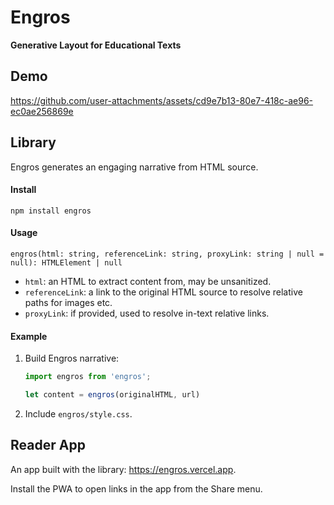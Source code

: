 # Engros

**Generative Layout for Educational Texts**

## Demo

https://github.com/user-attachments/assets/cd9e7b13-80e7-418c-ae96-ec0ae256869e

## Library

Engros generates an engaging narrative from HTML source.

#### Install

```shell
npm install engros
```

#### Usage

`engros(html: string, referenceLink: string, proxyLink: string | null = null): HTMLElement | null `

- `html`: an HTML to extract content from, may be unsanitized.
- `referenceLink`: a link to the original HTML source to resolve relative paths for images etc.
- `proxyLink`: if provided, used to resolve in-text relative links.

#### Example

1. Build Engros narrative:

    ```javascript
    import engros from 'engros';
    
    let content = engros(originalHTML, url)
    ```

2. Include `engros/style.css`.

## Reader App

An app built with the library: https://engros.vercel.app.

Install the PWA to open links in the app from the Share menu.
